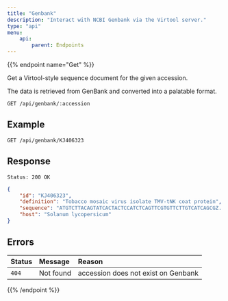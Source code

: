 ```yaml
---
title: "Genbank"
description: "Interact with NCBI Genbank via the Virtool server."
type: "api"
menu:
    api:
        parent: Endpoints
---
```


{{% endpoint name="Get" %}}

Get a Virtool-style sequence document for the given accession.

The data is retrieved from GenBank and converted into a palatable format.

```
GET /api/genbank/:accession
```

## Example

```
GET /api/genbank/KJ406323
```

## Response

```
Status: 200 OK
```

```json
{
    "id": "KJ406323",
    "definition": "Tobacco mosaic virus isolate TMV-tNK coat protein",
    "sequence": "ATGTCTTACAGTATCACTACTCCATCTCAGTTCGTGTTCTTGTCATCAGCGZ...",
    "host": "Solanum lycopersicum"    
}
```

## Errors

| Status | Message       | Reason                                             |
| :----- | :------------ | :------------------------------------------------- |
| `404`  | Not found     | accession does not exist on Genbank                |

{{% /endpoint %}}
